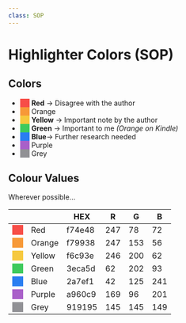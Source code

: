 ```yaml
---
class: SOP
---
```


# Highlighter Colors (SOP)

## Colors

- <span style="color:#f74e48; background:#f74e48">XX</span> **Red** → Disagree with the author
- <span style="color:#f79938; background:#f79938">XX</span> Orange
- <span style="color:#f6c93e; background:#f6c93e">XX</span> **Yellow** → Important note by the author
- <span style="color:#3eca5d; background:#3eca5d">XX</span> **Green** → Important to me _(Orange on Kindle)_
- <span style="color:#2a7ef1; background:#2a7ef1">XX</span> **Blue**→ Further research needed
- <span style="color:#a960c9; background:#a960c9">XX</span> Purple
- <span style="color:#919195; background:#919195">XX</span> Grey

## Colour Values

Wherever possible…

|                                                           |        | HEX    | R   | G   | B   |
| --------------------------------------------------------- | ------ | ------ | --- | --- | --- |
| <span style="color:#f74e48; background:#f74e48">XX</span> | Red    | f74e48 | 247 | 78  | 72  |
| <span style="color:#f79938; background:#f79938">XX</span> | Orange | f79938 | 247 | 153 | 56  |
| <span style="color:#f6c93e; background:#f6c93e">XX</span> | Yellow | f6c93e | 246 | 200 | 62  |
| <span style="color:#3eca5d; background:#3eca5d">XX</span> | Green  | 3eca5d | 62  | 202 | 93  |
| <span style="color:#2a7ef1; background:#2a7ef1">XX</span> | Blue   | 2a7ef1 | 42  | 125 | 241 |
| <span style="color:#a960c9; background:#a960c9">XX</span> | Purple | a960c9 | 169 | 96  | 201 |
| <span style="color:#919195; background:#919195">XX</span> | Grey   | 919195 | 145 | 145 | 149 |

